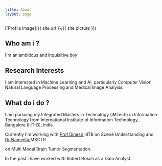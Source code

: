 ```yaml
---
title: About
layout: page
---
```

![Profile Image]({{ site.url }}/{{ site.picture }})

<h2>Who am i ?</h2>
<p>I'm an ambitious and inquisitive boy</p>

<h2>Research Interests</h2>
<p>I am interested in Machine Learning and AI, particularly Computer Vision, Natural Language Processing and Medical Image Analysis.</p>

<h2>What do i do ?</h2>
<p>I am pursuing my Integrated Masters in Technology (iMTech) in Information Technology from International Institute of Information Technology, Bangalore (IIIT-B), India.</p>
<p>Currently I'm working with <a href="https://www.iiitb.ac.in/faculty_page.php?name=dineshbabujayagopi">Prof Dinesh</a>,IIITB on Scene Understanding and <a href="https://www.msctr.org/2016/09/16/dr-nameeta-shah/">Dr Nameeta</a>,MSCTR</p> on Multi Modal Brain Tumor Segmentation.</p>
<p>In the past i have worked with Robert Bosch as a Data Analyst.</p>
